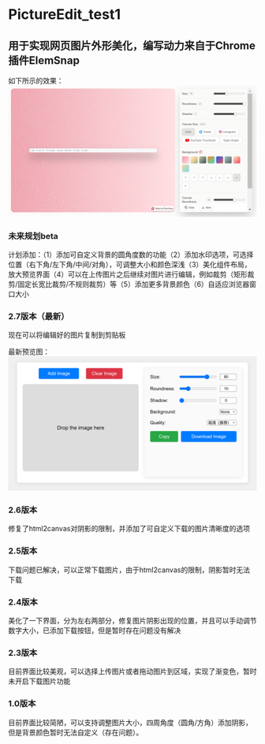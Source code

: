 # PictureEdit_test1

## 用于实现网页图片外形美化，编写动力来自于Chrome插件ElemSnap

如下所示的效果：
![image](https://github.com/AntlerPotato/PictureEdit_test1/blob/main/Example/goal.png)


### 未来规划beta
计划添加：（1）添加可自定义背景的圆角度数的功能（2）添加水印选项，可选择位置（右下角/左下角/中间/对角），可调整大小和颜色深浅（3）美化组件布局，放大预览界面（4）可以在上传图片之后继续对图片进行编辑，例如裁剪（矩形裁剪/固定长宽比裁剪/不规则裁剪）等（5）添加更多背景颜色（6）自适应浏览器窗口大小

### 2.7版本（最新）
现在可以将编辑好的图片复制到剪贴板

最新预览图：
![image](https://github.com/AntlerPotato/PictureEdit_test1/blob/main/Example/v2.7.png)

### 2.6版本
修复了html2canvas对阴影的限制，并添加了可自定义下载的图片清晰度的选项

### 2.5版本
下载问题已解决，可以正常下载图片，由于html2canvas的限制，阴影暂时无法下载

### 2.4版本
美化了一下界面，分为左右两部分，修复图片阴影出现的位置，并且可以手动调节数字大小，已添加下载按钮，但是暂时存在问题没有解决

### 2.3版本
目前界面比较美观，可以选择上传图片或者拖动图片到区域，实现了渐变色，暂时未开启下载图片功能

### 1.0版本
目前界面比较简陋，可以支持调整图片大小，四周角度（圆角/方角）添加阴影，但是背景颜色暂时无法自定义（存在问题）。
